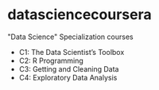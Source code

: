 datasciencecoursera
===================

"Data Science" Specialization courses

* C1: The Data Scientist’s Toolbox
* C2: R Programming
* C3: Getting and Cleaning Data
* C4: Exploratory Data Analysis
